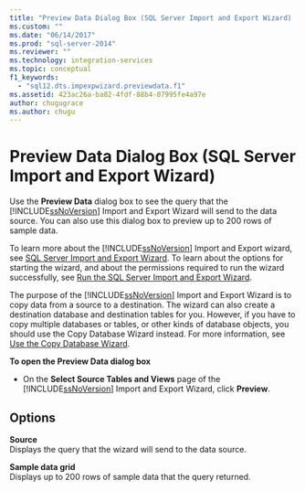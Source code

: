 ```yaml
---
title: "Preview Data Dialog Box (SQL Server Import and Export Wizard) | Microsoft Docs"
ms.custom: ""
ms.date: "06/14/2017"
ms.prod: "sql-server-2014"
ms.reviewer: ""
ms.technology: integration-services
ms.topic: conceptual
f1_keywords: 
  - "sql12.dts.impexpwizard.previewdata.f1"
ms.assetid: 423ac26a-ba02-4fdf-88b4-07995fe4a97e
author: chugugrace
ms.author: chugu
---
```

# Preview Data Dialog Box (SQL Server Import and Export Wizard)
  Use the **Preview Data** dialog box to see the query that the [!INCLUDE[ssNoVersion](../../includes/ssnoversion-md.md)] Import and Export Wizard will send to the data source. You can also use this dialog box to preview up to 200 rows of sample data.  
  
 To learn more about the [!INCLUDE[ssNoVersion](../../includes/ssnoversion-md.md)] Import and Export wizard, see [SQL Server Import and Export Wizard](import-and-export-data-with-the-sql-server-import-and-export-wizard.md). To learn about the options for starting the wizard, and about the permissions required to run the wizard successfully, see [Run the SQL Server Import and Export Wizard](start-the-sql-server-import-and-export-wizard.md).  
  
 The purpose of the [!INCLUDE[ssNoVersion](../../includes/ssnoversion-md.md)] Import and Export Wizard is to copy data from a source to a destination. The wizard can also create a destination database and destination tables for you. However, if you have to copy multiple databases or tables, or other kinds of database objects, you should use the Copy Database Wizard instead. For more information, see [Use the Copy Database Wizard](../../relational-databases/databases/use-the-copy-database-wizard.md).  
  
 **To open the Preview Data dialog box**  
  
-   On the **Select Source Tables and Views** page of the [!INCLUDE[ssNoVersion](../../includes/ssnoversion-md.md)] Import and Export Wizard, click **Preview**.  
  
## Options  
 **Source**  
 Displays the query that the wizard will send to the data source.  
  
 **Sample data grid**  
 Displays up to 200 rows of sample data that the query returned.  
  
  
